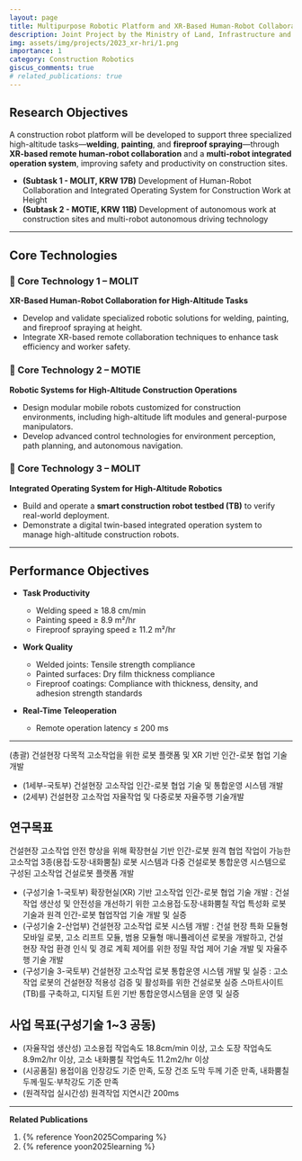 ```yaml
---
layout: page
title: Multipurpose Robotic Platform and XR-Based Human-Robot Collaboration for Work at Height in Construction
description: Joint Project by the Ministry of Land, Infrastructure and Transport & Ministry of Trade, Industry and Energy, South Korea (2025.04 ~ 2029.12)
img: assets/img/projects/2023_xr-hri/1.png
importance: 1
category: Construction Robotics
giscus_comments: true
# related_publications: true
---
```


## Research Objectives
A construction robot platform will be developed to support three specialized high-altitude tasks—**welding**, **painting**, and **fireproof spraying**—through **XR-based remote human-robot collaboration** and a **multi-robot integrated operation system**, improving safety and productivity on construction sites.
- **(Subtask 1 - MOLIT, KRW 17B)** Development of Human-Robot Collaboration and Integrated Operating System for Construction Work at Height
- **(Subtask 2 - MOTIE, KRW 11B)** Development of autonomous work at construction sites and multi-robot autonomous driving technology

---

## Core Technologies

### 🔹 Core Technology 1 – MOLIT  
**XR-Based Human-Robot Collaboration for High-Altitude Tasks**  
- Develop and validate specialized robotic solutions for welding, painting, and fireproof spraying at height.  
- Integrate XR-based remote collaboration techniques to enhance task efficiency and worker safety.

### 🔹 Core Technology 2 – MOTIE  
**Robotic Systems for High-Altitude Construction Operations**  
- Design modular mobile robots customized for construction environments, including high-altitude lift modules and general-purpose manipulators.  
- Develop advanced control technologies for environment perception, path planning, and autonomous navigation.

### 🔹 Core Technology 3 – MOLIT  
**Integrated Operating System for High-Altitude Robotics**  
- Build and operate a **smart construction robot testbed (TB)** to verify real-world deployment.  
- Demonstrate a digital twin-based integrated operation system to manage high-altitude construction robots.

---

## Performance Objectives

- **Task Productivity**
  - Welding speed ≥ 18.8 cm/min  
  - Painting speed ≥ 8.9 m²/hr  
  - Fireproof spraying speed ≥ 11.2 m²/hr

- **Work Quality**
  - Welded joints: Tensile strength compliance
  - Painted surfaces: Dry film thickness compliance
  - Fireproof coatings: Compliance with thickness, density, and adhesion strength standards

- **Real-Time Teleoperation**
  - Remote operation latency ≤ 200 ms

<!-- ---

## Key Directions

### 1. Adaptive Autonomy-Level Operating System  
Deploy an operating system that supports flexible control modes—from full autonomy (navigation, task execution) to partial automation (teleoperation, remote control)—based on on-site infrastructure, digitalization level, and task complexity.

### 2. Korea's First National Construction Robotics Testbed in Gimje
Establish Korea’s largest XR-based **smart site testbed** in the **Gimje Horizon Industrial Complex**, enabling one-stop support across: Technology development → Prototyping → Testing & certification → Demonstration → Commercialization

### 3. Three-Phase Research Framework with MOLIT & MOTIE
Coordinate R&D efforts through:
- **Phase 1**: Core technology development using commercial robot platforms  
- **Phase 2**: System integration and demonstration using developed robots  
- **Phase 3**: Deployment and activation through proof-of-concept (PoC) validation  

Phase 1 and 2 will be executed in parallel to maximize synergy between MOLIT and MOTIE projects.

### 4. Integrated Consortium for Inter-Ministerial Collaboration  
Establish a balanced consortium comprising industry leaders, academia, research institutes, and government agencies, focused on delivering practical, field-oriented technology outcomes, accelerating commercialization, and driving the standardization of robotic systems for construction. -->

---

(총괄) 건설현장 다목적 고소작업을 위한 로봇 플랫폼 및 XR 기반 인간-로봇 협업 기술 개발
- (1세부-국토부) 건설현장 고소작업 인간-로봇 협업 기술 및 통합운영 시스템 개발
- (2세부) 건설현장 고소작업 자율작업 및 다중로봇 자율주행 기술개발

## 연구목표
건설현장 고소작업 안전 향상을 위해 확장현실 기반 인간-로봇 원격 협업 작업이 가능한 고소작업 3종(용접‧도장‧내화뿜칠) 로봇 시스템과 다중 건설로봇 통합운영 시스템으로 구성된 고소작업 건설로봇 플랫폼 개발 
 - (구성기술 1-국토부) 확장현실(XR) 기반 고소작업 인간-로봇 협업 기술 개발 : 건설작업 생산성 및 안전성을 개선하기 위한 고소용접·도장·내화뿜칠 작업 특성화 로봇 기술과 원격 인간-로봇 협업작업 기술 개발 및 실증
 - (구성기술 2-산업부) 건설현장 고소작업 로봇 시스템 개발 : 건설 현장 특화 모듈형 모바일 로봇, 고소 리프트 모듈, 범용 모듈형 매니퓰레이션 로봇을 개발하고, 건설 현장 작업 환경 인식 및 경로 계획 제어를 위한 정밀 작업 제어 기술 개발 및 자율주행 기술 개발
 - (구성기술 3-국토부) 건설현장 고소작업 로봇 통합운영 시스템 개발 및 실증 : 고소작업 로봇의 건설현장 적용성 검증 및 활성화를 위한 건설로봇 실증 스마트사이트(TB)를 구축하고, 디지털 트윈 기반 통합운영시스템을 운영 및 실증

## 사업 목표(구성기술 1~3 공동)
 - (자율작업 생산성) 고소용접 작업속도 18.8cm/min 이상, 고소 도장 작업속도 8.9m2/hr 이상, 고소 내화뿜칠 작업속도 11.2m2/hr 이상
 - (시공품질) 용접이음 인장강도 기준 만족, 도장 건조 도막 두께 기준 만족, 내화뿜칠 두께·밀도·부착강도 기준 만족
 - (원격작업 실시간성) 원격작업 지연시간 200ms

<!-- ## 4대 핵심 개발방향
### 1. 현장상황에 맞춰 자율레벨의 조정이 가능한 운영시스템
건설현장의 인프라, 디지털화 수준, 작업 환경 등을 고려, 로봇 작업 구현 방식을 고도 자율화(자율주행, 자율작업)부터 부분 자동화(
조종주행, 원격제어)까지 선택/조정할 수 있는 운영 시스템 구축

### 2. 국내 최초 건설로봇 테스트베드 구축 및 운영
김제 지평선산업단지 내 국내 최초·최대 규모 실증형 스마트사이트(TB) 구축을 통해 건설사·로봇·장비기업의 기술개발 → 시제품 제작 → 시험평가·인증 → 테스트·사업화 원스톱 지원

### 3. 산업부 과제와의 연계를 위한 3단계 과제 수행체계 구성
상용로봇 기반 핵심기술 개발(1단계), 개발로봇 기반 시스템 통합 및 테스트베드 실증(2단계), PoC를 통한 활성화(3단계)로 단계별 연구목표를 구성하여, 1세부 핵심 기술개발을 2세부 로봇 플랫폼 개발과 병행

### 4. 부처 간 협력체계 구축을 위한 최적 컨소시엄 구성
산·학·연·관의 균형 잡힌 협력을 바탕으로 실증 중심의 기술 개발 및 건설로봇 기술의 상용화·표준화 추진 -->

---

<!-- <div class="col-sm mt-3 mt-md-0">
    {% include figure.liquid loading="eager" path="assets/img/projects/2023_xr-hri/1.png" title="example image" class="img-fluid rounded z-depth-1" %}
</div>
<div class="col-sm mt-3 mt-md-0">
    {% include figure.liquid loading="eager" path="assets/img/projects/2023_xr-hri/2.png" title="example image" class="img-fluid rounded z-depth-1" %}
</div> -->

**Related Publications**

1. {% reference Yoon2025Comparing %}
2. {% reference yoon2025learning %}